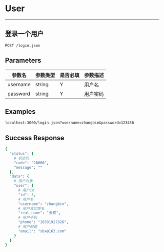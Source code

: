 # User
---
## 登录一个用户

```
POST /login.json
```

## Parameters

|参数名|参数类型|是否必填|参数描述|
|-----|--------|-------|--------|
|username|string|Y|用户名|
|password|string|Y|用户密码|


## Examples
```
localhost:3000/login.json?username=zhangbin&password=123456

```

## Success Response
```ruby
{
  "status": {
    # 状态码
    "code": "20000",
    "message": ""
  },
  "data": {
    # 用户对象
    "user": {
      # 用户id
      "id": 3,
      # 用户名
      "username": "zhangbin",
      # 用户真实姓名
      "real_name": "张宾",
      # 用户手机
      "phone": "18301927326",
      # 用户邮箱
      "email": "sbx@163.com"
    }
  }
}
```
